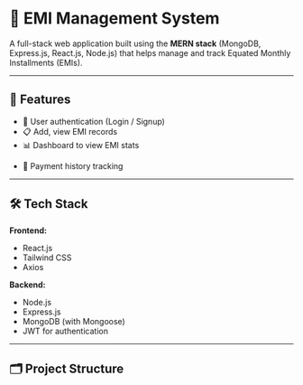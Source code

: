 # 💸 EMI Management System

A full-stack web application built using the **MERN stack** (MongoDB, Express.js, React.js, Node.js) that helps manage and track Equated Monthly Installments (EMIs).

---

## 📌 Features

- 🔐 User authentication (Login / Signup)
- 📋 Add, view EMI records
- 📊 Dashboard to view EMI stats
<!-- - 🔔 Alerts for upcoming EMI due dates -->
- 🧾 Payment history tracking

---

## 🛠️ Tech Stack

**Frontend:**
- React.js
- Tailwind CSS
- Axios

**Backend:**
- Node.js
- Express.js
- MongoDB (with Mongoose)
- JWT for authentication

---

## 🗂️ Project Structure

